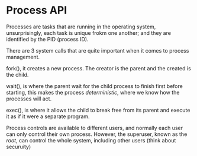# Process API

Processes are tasks that are running in the operating system, unsurprisingly, each task is unique frokm one another; and they are identified by the PID (process ID). 

There are 3 system calls that are quite important when it comes to process management. 

fork(), it creates a new process. The creator is the parent and the created is the child. 

wait(), is where the parent wait for the child process to finish first before starting, this makes the process *deterministic*, where we know how the processes will act. 

exec(), is where it allows the child to break free from its parent and execute it as if it were a separate program. 

Process controls are available to different users, and normally each user can only control their own process. However, the superuser, known as the *root*, can control the whole system, including other users (think about securuity)
